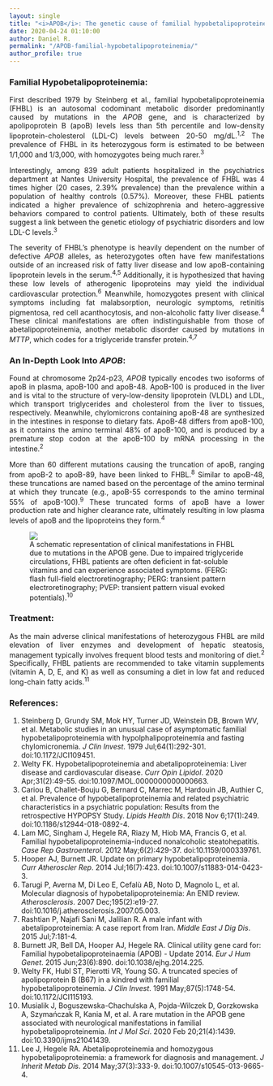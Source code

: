 ```yaml
---
layout: single
title: "<i>APOB</i>: The genetic cause of familial hypobetalipoproteinemia"
date: 2020-04-24 01:10:00
author: Daniel R.
permalink: "/APOB-familial-hypobetalipoproteinemia/"
author_profile: true
---
```

### Familial Hypobetalipoproteinemia:

<div style="text-align: justify"><p>First described 1979 by Steinberg et al., familial hypobetalipoproteinemia (FHBL) is an autosomal codominant metabolic disorder predominantly caused by mutations in the <i>APOB</i> gene, and is characterized by apolipoprotein B (apoB) levels less than 5th percentile and low-density lipoprotein-cholesterol (LDL-C) levels between 20-50 mg/dL.<sup>1,2</sup> The prevalence of FHBL in its heterozygous form is estimated to be between 1/1,000 and 1/3,000, with homozygotes being much rarer.<sup>3</sup></p>

<p>Interestingly, among 839 adult patients hospitalized in the psychiatrics department at Nantes University Hospital, the prevalence of FHBL was 4 times higher (20 cases, 2.39% prevalence) than the prevalence within a population of healthy controls (0.57%). Moreover, these FHBL patients indicated a higher prevalence of schizophrenia and hetero-aggressive behaviors compared to control patients. Ultimately, both of these results suggest a link between the genetic etiology of psychiatric disorders and low LDL-C levels.<sup>3</sup></p>

<p>The severity of FHBL’s phenotype is heavily dependent on the number of defective <i>APOB</i> alleles, as heterozygotes often have few manifestations outside of an increased risk of fatty liver disease and low apoB-containing lipoprotein levels in the serum.<sup>4,5</sup> Additionally, it is hypothesized that having these low levels of atherogenic lipoproteins may yield the individual cardiovascular protection.<sup>6</sup> Meanwhile, homozygotes present with clinical symptoms including fat malabsorption, neurologic symptoms, retinitis pigmentosa, red cell acanthocytosis, and non-alcoholic fatty liver disease.<sup>4</sup> These clinical manifestations are often indistinguishable from those of abetalipoproteinemia, another metabolic disorder caused by mutations in <i>MTTP</i>, which codes for a triglyceride transfer protein.<sup>4,7</sup></p></div>

### An In-Depth Look Into <i>APOB</i>:

<div style="text-align: justify"><p>Found at chromosome 2p24-p23, <i>APOB</i> typically encodes two isoforms of apoB in plasma, apoB-100 and apoB-48. ApoB-100 is produced in the liver and is vital to the structure of very-low-density lipoprotein (VLDL) and LDL, which transport triglycerides and cholesterol from the liver to tissues, respectively. Meanwhile, chylomicrons containing apoB-48 are synthesized in the intestines in response to dietary fats. ApoB-48 differs from apoB-100, as it contains the amino terminal 48% of apoB-100, and is produced by a premature stop codon at the apoB-100 by mRNA processing in the intestine.<sup>2</sup></p>

<p>More than 60 different mutations causing the truncation of apoB, ranging from apoB-2 to apoB-89, have been linked to FHBL.<sup>8</sup> Similar to apoB-48, these truncations are named based on the percentage of the amino terminal at which they truncate (e.g., apoB-55 corresponds to the amino terminal 55% of apoB-100).<sup>9</sup> These truncated forms of apoB have a lower production rate and higher clearance rate, ultimately resulting in low plasma levels of apoB and the lipoproteins they form.<sup>4</sup></p></div>

<figure>
  <img src="https://www.mdpi.com/ijms/ijms-21-01439/article_deploy/html/images/ijms-21-01439-g008.png">
    <figcaption>A schematic representation of clinical manifestations in FHBL due to mutations in the APOB gene. Due to impaired triglyceride circulations, FHBL patients are often deficient in fat-soluble vitamins and can experience associated symptoms. (FERG: flash full-field electroretinography; PERG: transient pattern electroretinography; PVEP: transient pattern visual evoked potentials).<sup>10</sup></figcaption>
</figure>

### Treatment:

<div style="text-align: justify"><p>As the main adverse clinical manifestations of heterozygous FHBL are mild elevation of liver enzymes and development of hepatic steatosis, management typically involves frequent blood tests and monitoring of diet.<sup>2</sup> Specifically, FHBL patients are recommended to take vitamin supplements (vitamin A, D, E, and K) as well as consuming a diet in low fat and reduced long-chain fatty acids.<sup>11</sup></p></div>

### References:
1. Steinberg D, Grundy SM, Mok HY, Turner JD, Weinstein DB, Brown WV, et al. Metabolic studies in an unusual case of asymptomatic familial hypobetalipoproteinemia with hypolphalipoproteinemia and fasting chylomicronemia. _J Clin Invest_. 1979 Jul;64(1):292-301. doi:10.1172/JCI109451.
2. Welty FK. Hypobetalipoproteinemia and abetalipoproteinemia: Liver disease and cardiovascular disease. _Curr Opin Lipidol_. 2020 Apr;31(2):49-55. doi:10.1097/MOL.0000000000000663.
3. Cariou B, Challet-Bouju G, Bernard C, Marrec M, Hardouin JB, Authier C, et al. Prevalence of hypobetalipoproteinemia and related psychiatric characteristics in a psychiatric population: Results from the retrospective HYPOPSY Study. _Lipids Health Dis_. 2018 Nov 6;17(1):249. doi:10.1186/s12944-018-0892-4.
4. Lam MC, Singham J, Hegele RA, Riazy M, Hiob MA, Francis G, et al. Familial hypobetalipoproteinemia-induced nonalcoholic steatohepatitis. _Case Rep Gastroenterol_. 2012 May;6(2):429-37. doi:10.1159/000339761.
5. Hooper AJ, Burnett JR. Update on primary hypobetalipoproteinemia. _Curr Atheroscler Rep_. 2014 Jul;16(7):423. doi:10.1007/s11883-014-0423-3.
6. Tarugi P, Averna M, Di Leo E, Cefalù AB, Noto D, Magnolo L, et al. Molecular diagnosis of hypobetalipoproteinemia: An ENID review. _Atherosclerosis_. 2007 Dec;195(2):e19-27. doi:10.1016/j.atherosclerosis.2007.05.003.
7. Rashtian P, Najafi Sani M, Jalilian R. A male infant with abetalipoproteinemia: A case report from Iran. _Middle East J Dig Dis_. 2015 Jul;7:181-4.
8. Burnett JR, Bell DA, Hooper AJ, Hegele RA. Clinical utility gene card for: Familial hypobetalipoproteinaemia (APOB) - Update 2014. _Eur J Hum Genet_. 2015 Jun;23(6):890. doi:10.1038/ejhg.2014.225.
9. Welty FK, Hubl ST, Pierotti VR, Young SG. A truncated species of apolipoprotein B (B67) in a kindred with familial hypobetalipoproteinemia. _J Clin Invest_. 1991 May;87(5):1748-54. doi:10.1172/JCI115193.
10. Musialik J, Boguszewska-Chachulska A, Pojda-Wilczek D, Gorzkowska A, Szymańczak R, Kania M, et al. A rare mutation in the APOB gene associated with neurological manifestations in familial hypobetalipoproteinemia. _Int J Mol Sci_. 2020 Feb 20;21(4):1439. doi:10.3390/ijms21041439.
11. Lee J, Hegele RA. Abetalipoproteinemia and homozygous hypobetalipoproteinemia: a framework for diagnosis and management. _J Inherit Metab Dis_. 2014 May;37(3):333-9. doi:10.1007/s10545-013-9665-4.
